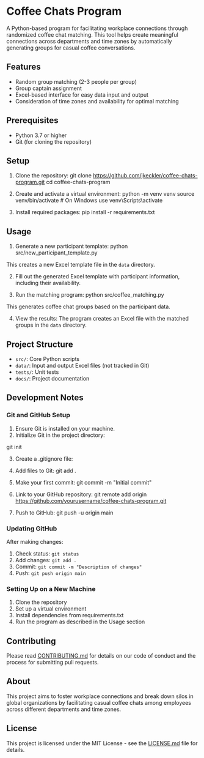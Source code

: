 # Coffee Chats Program

A Python-based program for facilitating workplace connections through randomized coffee chat matching. This tool helps create meaningful connections across departments and time zones by automatically generating groups for casual coffee conversations.

## Features
- Random group matching (2-3 people per group)
- Group captain assignment
- Excel-based interface for easy data input and output
- Consideration of time zones and availability for optimal matching

## Prerequisites
- Python 3.7 or higher
- Git (for cloning the repository)

## Setup
1. Clone the repository:
git clone https://github.com/jkeckler/coffee-chats-program.git cd coffee-chats-program

2. Create and activate a virtual environment:
python -m venv venv source venv/bin/activate # On Windows use venv\Scripts\activate

3. Install required packages:
pip install -r requirements.txt

## Usage
1. Generate a new participant template:
python src/new_participant_template.py

This creates a new Excel template file in the `data` directory.

2. Fill out the generated Excel template with participant information, including their availability.

3. Run the matching program:
python src/coffee_matching.py

This generates coffee chat groups based on the participant data.

4. View the results:
The program creates an Excel file with the matched groups in the `data` directory.

## Project Structure
- `src/`: Core Python scripts
- `data/`: Input and output Excel files (not tracked in Git)
- `tests/`: Unit tests
- `docs/`: Project documentation

## Development Notes

### Git and GitHub Setup
1. Ensure Git is installed on your machine.
2. Initialize Git in the project directory:

git init

3. Create a .gitignore file:

4. Add files to Git:
git add .

5. Make your first commit:
git commit -m "Initial commit"

6. Link to your GitHub repository:
git remote add origin https://github.com/yourusername/coffee-chats-program.git

7. Push to GitHub:
git push -u origin main

### Updating GitHub
After making changes:
1. Check status: `git status`
2. Add changes: `git add .`
3. Commit: `git commit -m "Description of changes"`
4. Push: `git push origin main`

### Setting Up on a New Machine
1. Clone the repository
2. Set up a virtual environment
3. Install dependencies from requirements.txt
4. Run the program as described in the Usage section

## Contributing
Please read [CONTRIBUTING.md](CONTRIBUTING.md) for details on our code of conduct and the process for submitting pull requests.

## About
This project aims to foster workplace connections and break down silos in global organizations by facilitating casual coffee chats among employees across different departments and time zones.

## License
This project is licensed under the MIT License - see the [LICENSE.md](LICENSE.md) file for details.